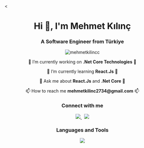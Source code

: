 <<h1 align="center">Hi 👋, I'm Mehmet Kılınç</h1>
<h3 align="center">A Software Engineer from Türkiye</h3>

<p align="center"> 
  <img src="https://komarev.com/ghpvc/?username=mehmetkilincc&label=Profile%20views&color=0e75b6&style=flat" alt="mehmetkilincc" />
</p>

<p align="center">
  🔭 I’m currently working on <b>.Net Core Technologies</b> 🔭
</p>
<p align="center">
  🌱 I’m currently learning <b>React.Js</b> 🌱
</p>
<p align="center">
  💬 Ask me about <b>React.Js</b> and <b>.Net Core</b> 💬
</p>
<p align="center">
  📫 How to reach me <b>mehmetkilinc2734@gmail.com</b> 📫
</p>

<h3 align="center">Connect with me</h3>

<p align="center">
  <a href="https://instagram.com/mehmetkilinc2734" target="blank">
    <img src="https://skillicons.dev/icons?i=instagram" /> 
  </a>
  &nbsp;
  <a href="https://linkedin.com/in/mehmetkilincc/" target="blank">
    <img src="https://skillicons.dev/icons?i=linkedin" />
  </a>
</p>

<h3 align="center">Languages and Tools</h3>

<p align="center">
  <a href="https://skillicons.dev">
    <img src="https://skillicons.dev/icons?i=dotnet,cs,html,css,bootstrap,react,redux,git,github,postgres,postman,visualstudio,vscode" />
  </a>
</p>
